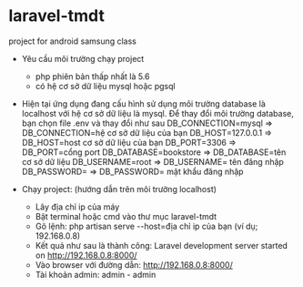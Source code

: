 # laravel-tmdt
project for android samsung class

+ Yêu cầu môi trường chạy project
	- php phiên bản thấp nhất là 5.6
	- có hệ cơ sở dữ liệu mysql hoặc pgsql

+ Hiện tại ứng dụng đang cấu hình sử dụng môi trường database là localhost với hệ cơ sở dữ liệu là mysql. Để thay đổi môi trường database, bạn chọn file .env và thay đổi như sau
	DB_CONNECTION=mysql	=>		DB_CONNECTION=hệ cơ sở dữ liệu của bạn
	DB_HOST=127.0.0.1	=>		DB_HOST=host cơ sở dữ liệu của bạn
	DB_PORT=3306		=>		DB_PORT=cổng port
	DB_DATABASE=bookstore	=>		DB_DATABASE=tên cơ sở dữ liệu
	DB_USERNAME=root	=>		DB_USERNAME= tên đăng nhập
	DB_PASSWORD=		=>		DB_PASSWORD= mật khẩu đăng nhập

+ Chạy project: (hướng dẫn trên môi trường localhost)	
	- Lây địa chỉ ip của máy
	- Bật terminal hoặc cmd vào thư mục laravel-tmdt
	- Gõ lệnh: php artisan serve --host=địa chỉ ip của bạn (ví dụ; 192.168.0.8)
	- Kết quả như sau là thành công: Laravel development server started on http://192.168.0.8:8000/
	- Vào browser với đường dẫn: http://192.168.0.8:8000/
	- Tài khoản admin: admin - admin
